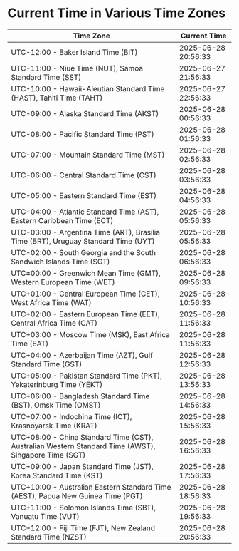 # Current Time in Various Time Zones

| Time Zone | Current Time |
|-----------|--------------|
| UTC-12:00 - Baker Island Time (BIT) | 2025-06-28 20:56:33 |
| UTC-11:00 - Niue Time (NUT), Samoa Standard Time (SST) | 2025-06-27 21:56:33 |
| UTC-10:00 - Hawaii-Aleutian Standard Time (HAST), Tahiti Time (TAHT) | 2025-06-27 22:56:33 |
| UTC-09:00 - Alaska Standard Time (AKST) | 2025-06-28 00:56:33 |
| UTC-08:00 - Pacific Standard Time (PST) | 2025-06-28 01:56:33 |
| UTC-07:00 - Mountain Standard Time (MST) | 2025-06-28 02:56:33 |
| UTC-06:00 - Central Standard Time (CST) | 2025-06-28 03:56:33 |
| UTC-05:00 - Eastern Standard Time (EST) | 2025-06-28 04:56:33 |
| UTC-04:00 - Atlantic Standard Time (AST), Eastern Caribbean Time (ECT) | 2025-06-28 05:56:33 |
| UTC-03:00 - Argentina Time (ART), Brasília Time (BRT), Uruguay Standard Time (UYT) | 2025-06-28 05:56:33 |
| UTC-02:00 - South Georgia and the South Sandwich Islands Time (SGT) | 2025-06-28 06:56:33 |
| UTC±00:00 - Greenwich Mean Time (GMT), Western European Time (WET) | 2025-06-28 09:56:33 |
| UTC+01:00 - Central European Time (CET), West Africa Time (WAT) | 2025-06-28 10:56:33 |
| UTC+02:00 - Eastern European Time (EET), Central Africa Time (CAT) | 2025-06-28 11:56:33 |
| UTC+03:00 - Moscow Time (MSK), East Africa Time (EAT) | 2025-06-28 11:56:33 |
| UTC+04:00 - Azerbaijan Time (AZT), Gulf Standard Time (GST) | 2025-06-28 12:56:33 |
| UTC+05:00 - Pakistan Standard Time (PKT), Yekaterinburg Time (YEKT) | 2025-06-28 13:56:33 |
| UTC+06:00 - Bangladesh Standard Time (BST), Omsk Time (OMST) | 2025-06-28 14:56:33 |
| UTC+07:00 - Indochina Time (ICT), Krasnoyarsk Time (KRAT) | 2025-06-28 15:56:33 |
| UTC+08:00 - China Standard Time (CST), Australian Western Standard Time (AWST), Singapore Time (SGT) | 2025-06-28 16:56:33 |
| UTC+09:00 - Japan Standard Time (JST), Korea Standard Time (KST) | 2025-06-28 17:56:33 |
| UTC+10:00 - Australian Eastern Standard Time (AEST), Papua New Guinea Time (PGT) | 2025-06-28 18:56:33 |
| UTC+11:00 - Solomon Islands Time (SBT), Vanuatu Time (VUT) | 2025-06-28 19:56:33 |
| UTC+12:00 - Fiji Time (FJT), New Zealand Standard Time (NZST) | 2025-06-28 20:56:33 |
